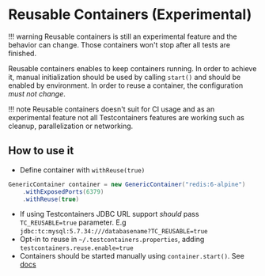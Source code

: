 # Reusable Containers (Experimental)

!!! warning 
    Reusable containers is still an experimental feature and the behavior can change.
    Those containers won't stop after all tests are finished.

Reusable containers enables to keep containers running. In order
to achieve it, manual initialization should be used by calling `start()`
and should be enabled by environment. In order to reuse a container, the
configuration *must not change*.

!!! note
    Reusable containers doesn't suit for CI usage and as an experimental feature
    not all Testcontainers features are working such as cleanup, parallelization
    or networking.

## How to use it

* Define container with `withReuse(true)`

```java
GenericContainer container = new GenericContainer("redis:6-alpine")
    .withExposedPorts(6379)
    .withReuse(true)
```

* If using Testcontainers JDBC URL support *should* pass `TC_REUSABLE=true`  parameter. E.g `jdbc:tc:mysql:5.7.34:///databasename?TC_REUSABLE=true`
* Opt-in to reuse in `~/.testcontainers.properties`, adding `testcontainers.reuse.enable=true`
* Containers should be started manually using `container.start()`. See [docs](https://www.testcontainers.org/test_framework_integration/manual_lifecycle_control/)
